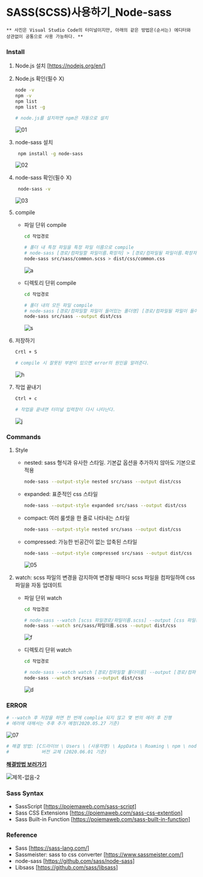 SASS(SCSS)사용하기_Node-sass
==
~~~
** 사진은 Visual Studio Code의 터미널이지만, 아래의 같은 방법은(순서는) 에디터와 상관없이 공통으로 사용 가능하다. **
~~~

### Install
1. Node.js 설치 [https://nodejs.org/en/]

2. Node.js 확인(필수 X)

   ~~~bash
   node -v
   npm -v
   npm list
   npm list -g

   # node.js를 설치하면 npm은 자동으로 설치
   ~~~
   
   ![01](https://user-images.githubusercontent.com/57767002/82981843-da02b280-a027-11ea-8fe9-9a0ce5956621.jpg)
   
3. node-sass 설치

   ~~~bash
    npm install -g node-sass
   ~~~
   
   ![02](https://user-images.githubusercontent.com/57767002/82981844-da9b4900-a027-11ea-834e-f3bc528e1384.jpg)
   
4. node-sass 확인(필수 X)

   ~~~bash
    node-sass -v
   ~~~
   
   ![03](https://user-images.githubusercontent.com/57767002/82981846-da9b4900-a027-11ea-9b0a-11ea9ca46067.jpg)
   
5. compile

   + 파일 단위 compile

     ~~~bash
     cd 작업경로

     # 폴더 내 특정 파일을 특정 파일 이름으로 compile
     # node-sass [경로/컴파일할 파일이름.확장자] > [경로/컴파일될 파일이름.확장자]
     node-sass src/sass/common.scss > dist/css/common.css
     ~~~
     
     ![a](https://user-images.githubusercontent.com/57767002/83382364-e7e87700-a41d-11ea-94c3-cc8435aecad1.jpg)

   + 디렉토리 단위 compile

     ~~~bash
     cd 작업경로

     # 폴더 내의 모든 파일 compile
     # node-sass [경로/컴파일할 파일이 들어있는 폴더명] [경로/컴파일될 파일이 들어있는 폴더명]
     node-sass src/sass --output dist/css
     ~~~
     
     ![s](https://user-images.githubusercontent.com/57767002/83382371-eae36780-a41d-11ea-8dcd-c622c90359be.jpg)

6. 저장하기
   
   ~~~bash
   Crtl + S
   
   # compile 시 잘못된 부분이 있으면 error의 원인을 알려준다.
   ~~~
   
   ![h](https://user-images.githubusercontent.com/57767002/83382380-f040b200-a41d-11ea-8069-0ae9f07cbbfe.jpg)


7. 작업 끝내기

   ~~~bash
   Ctrl + c
   
   # 작업을 끝내면 터미널 입력창이 다시 나타난다.
   ~~~
   
   ![j](https://user-images.githubusercontent.com/57767002/83382602-6e04bd80-a41e-11ea-8af0-92645f16131f.jpg)
   
### Commands 
1. Style

   + nested: sass 형식과 유사한 스타일. 기본값 옵션을 추가하지 않아도 기본으로 적용

     ~~~bash
     node-sass --output-style nested src/sass --output dist/css
     ~~~

   + expanded: 표준적인 css 스타일

     ~~~bash
     node-sass --output-style expanded src/sass --output dist/css
     ~~~

   + compact: 여러 룰셋을 한 줄로 나타내는 스타일

     ~~~bash
     node-sass --output-style nested src/sass --output dist/css
     ~~~

   + compressed: 가능한 빈공간이 없는 압축된 스타일

     ~~~bash
     node-sass --output-style compressed src/sass --output dist/css
     ~~~

     ![05](https://user-images.githubusercontent.com/57767002/82981839-d96a1c00-a027-11ea-86b9-b3a3bc5ee799.jpg)
  
2. watch: scss 파일의 변경을 감지하여 변경될 때마다 scss 파일을 컴파일하여 css 파일을 자동 업데이트

   + 파일 단위 watch

     ~~~bash
     cd 작업경로

     # node-sass --watch [scss 파일경로/파일이름.scss] --output [css 파일경로/파일이름.css]
     node-sass --watch src/sass/파일이름.scss --output dist/css
     ~~~
     
     ![f](https://user-images.githubusercontent.com/57767002/83383505-39920100-a420-11ea-9a8e-b9274156b709.jpg)

   + 디렉토리 단위 watch

     ~~~bash
     cd 작업경로

     # node-sass --watch watch [경로/컴파일할 폴더이름] --output [경로/컴파일될 폴더이름]
     node-sass --watch src/sass --output dist/css
     ~~~
     ![d](https://user-images.githubusercontent.com/57767002/83383510-3a2a9780-a420-11ea-9db0-bc448f5ffd30.jpg)
     
  
### ERROR
  ~~~bash
  # --watch 후 저장을 하면 한 번에 complie 되지 않고 몇 번의 에러 후 진행
  # 에러에 대해서는 추후 추가 예정(2020.05.27 기준)
  ~~~
  ![07](https://user-images.githubusercontent.com/57767002/82981842-da02b280-a027-11ea-9127-cebcc0808872.jpg)
  
  ~~~bash
  # 해결 방법: [C드라이브 \ Users \ (사용자명) \ AppData \ Roaming \ npm \ node_modules \ node-sass \ lib \ render.js] 
  #            버전 교체 (2020.06.01 기준)
  ~~~
  __[해결방법 보러가기](https://github.com/sass/node-sass/issues/1894#issuecomment-390199128)__
  
  ![제목-없음-2](https://user-images.githubusercontent.com/57767002/83376278-b6b37b00-a40c-11ea-8c2c-89f3f5e6f1cf.jpg)




### Sass Syntax
+ SassScript [https://poiemaweb.com/sass-script]
+ Sass CSS Extensions [https://poiemaweb.com/sass-css-extention]
+ Sass Built-in Function [https://poiemaweb.com/sass-built-in-function]


### Reference
+ Sass [https://sass-lang.com/]
+ Sassmeister: sass to css converter [https://www.sassmeister.com/]
+ node-sass [https://github.com/sass/node-sass]
+ Libsass [https://github.com/sass/libsass]
